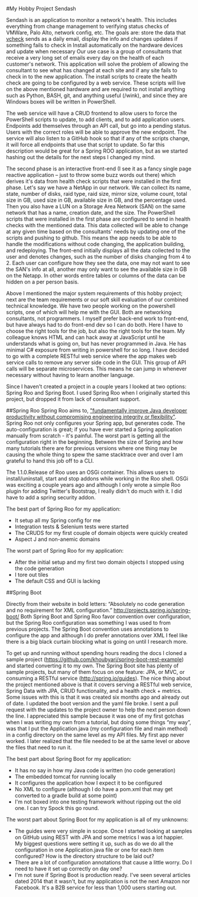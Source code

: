 #My Hobby Project Sendash

Sendash is an application to monitor a network's health.  This includes everything from change management to verifying status checks of VMWare, Palo Alto, network config, etc.  The goals are:
store the data that [vcheck](http://www.virtu-al.net/vcheck-pluginsheaders/vcheck/)  sends as a daily email, display the info and changes
updates if something fails to check in
Install automatically on the hardware devices and update when necessary
Our use case is a group of consultants that receive a very long set of emails every day on the health of each customer's network.  This application will solve the problem of allowing the consultant to see what has changed at each site and if any site fails to check in to the new application.  The install scripts to create the health check are going to be configured by a web service.  These scripts will live on the above mentioned hardware and are required to not install anything such as Python, BASH, git, and anything useful (/wink), and since they are Windows boxes will be written in PowerShell.  

The web service will have a CRUD frontend to allow users to force the PowerShell scripts to update, to add clients, and to add application users.  Endpoints add themselves through an API call, but go into a pending status.  Users with the correct roles will be able to approve the new endpoint.  The service will also listen to a GitHub hook so that if any of the scripts change, it will force all endpoints that use that script to update.  So far this description would be great for a Spring ROO application, but as we started hashing out the details for the next steps I changed my mind.  

The second phase is an interactive front-end (I see it as a fancy single page reactive application – just to  throw some buzz words out there)  which derives it's data from health check scripts that were installed in the first phase.  Let's say we have a NetApp in our network.  We can collect its name, state, number of disks, raid type, raid size, mirror size, volume count, total size in GB, used size in GB, available size in GB, and the percentage used.  Then you also have a LUN on a Storage Area Network (SAN) on the same network that has a name, creation date, and the size.  The PowerShell scripts that were installed in the first phase are configured to send in health checks with the mentioned data.  This data collected will be able to change at any given time based on the consultants' needs by updating one of the scripts and pushing to github.  This means the app needs to be able to handle the modifications without code changing, the application building, and redeploying.  The front-end initially displays all the data collected to the user and denotes changes, such as the number of disks changing from 4 to 2.  Each user can configure how they see the data, one may not want to see the SAN's info at all, another may only want to see the available size in GB on the Netapp.  In other words entire tables or columns of the data can be hidden on a per person basis.  

Above I mentioned the major system requirements of this hobby project; next are the team requirements or our soft skill evaluation of our combined technical knowledge.  We have two people working on the powershell scripts, one of which will help me with the GUI.  Both are networking consultants, not programmers.  I myself prefer back-end work to front-end, but have always had to do front-end dev so I can do both.  Here I have to choose the right tools for the job, but also the right tools for the team.  My colleague knows HTML and can hack away at JavaScript until he understands what is going on, but has never programmed in Java.  He has minimal C# exposure from writing in powershell for so long.  I have decided to go with a complete RESTful web service where the app makes web service calls to remove any server side code in the GUI.  This group of API calls will be separate microservices.  This means he can jump in whenever necessary without having to learn another language.

Since I haven't created a project in a couple years I looked at two options:  Spring Roo and Spring Boot.  I used Spring Roo when I originally started this project, but dropped it from lack of consultant support.  

##Spring Roo
Spring Roo aims to, ["fundamentally improve Java developer productivity without compromising engineering integrity or flexibility"](http://en.wikipedia.org/wiki/Spring_Roo).  Spring Roo not only configures your Spring app, but generates code. The auto-configuration is great; if you have ever started a Spring application manually from scratch -  it's painful.  The worst part is getting all the configuration right in the beginning.  Between the size of Spring and how many tutorials there are for previous versions where one thing may be causing the whole thing to spew the same stacktrace over and over I am grateful to hand this job off to a CLI.

The 1.1.0.Release of Roo uses an OSGi container.  This allows users to install/uninstall, start and stop addons while working in the Roo shell.  OSGi was exciting a couple years ago and although I only wrote a simple Roo plugin for adding Twitter's Bootstrap, I really didn't do much with it.  I did have to add a spring security addon.  

The best part of Spring Roo for my application:
* It setup all my Spring config for me
* Integration tests & Selenium tests were started
* The CRUDS for my first couple of domain objects were quickly created
* Aspect J and non-anemic domains

The worst part of Spring Roo for my application:
* After the initial setup and my first two domain objects I stopped using the code generation
* I tore out tiles
* The default CSS and GUI is lacking

##Spring Boot

Directly from their website in bold letters:  “Absolutely no code generation and no requirement for XML configuration.” http://projects.spring.io/spring-boot/ Both Spring Boot and Spring Roo favor convention over configuration, but the Spring Roo configuration was something I was used to from previous projects.  The Spring Boot convention uses annotations to configure the app and although I do prefer annotations over XML I feel like there is a big black curtain blocking what is going on until I research more.  

To get up and running without spending hours reading the docs I cloned a sample project (https://github.com/khoubyari/spring-boot-rest-example) and started converting it to my own.  The Spring Boot site has plenty of sample projects, but many of them focus on one feature:  JPA, or MVC, or consuming a RESTful service (http://spring.io/guides).  The nice thing about the project mentioned above is that it covers serving a RESTful web service, Spring Data with JPA, CRUD functionality, and a health check + metrics. Some issues with this is that it was created six months ago and already out of date.  I updated the boot version and the yaml file broke.  I sent a pull request with the updates to the project owner to help the next person down the line.  I appreciated this sample because it was one of my first gotchas when I was writing my own from a tutorial, but doing some things “my way”, was that I put the Application.java (my configuration file and main method) in a config directory on the same level as my API files.  My first app never worked.  I later realized that the file needed to be at the same level or above the files that need to run it.   


The best part about Spring Boot for my application:
* It has no say in how my Java code is written (no code generation)
* The embedded tomcat for running locally
* It configures the application how I expect it to be configured
* No XML to configure (although I do have a pom.xml that may get converted to a gradle build at some point)
* I'm not boxed into one testing framework without ripping out the old one.  I can try Spock this go round.


The worst part about Spring Boot for my application is all of my unknowns:
* The guides were very simple in scope.  Once I started looking at samples on GitHub using REST with JPA and some metrics I was a lot happier.  My biggest questions were setting it up, such as do we do all the configuration in one Application.java file or one for each item configured?  How is the directory structure to be laid out?
* There are a lot of configuration annotations that cause a little worry.  Do I need to have it set up correctly on day one?
* I'm not sure if Spring Boot is production ready.  I've seen several articles dated 2014 that it wasn't, but my application is not the next Amazon nor Facebook.  It's a B2B service for less than 1,000 users starting out.

